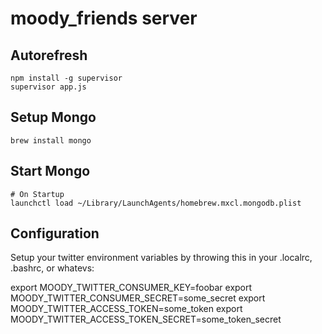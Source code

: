 moody_friends server
====================

## Autorefresh

    npm install -g supervisor
    supervisor app.js

## Setup Mongo

    brew install mongo


## Start Mongo

    # On Startup
    launchctl load ~/Library/LaunchAgents/homebrew.mxcl.mongodb.plist


## Configuration
Setup your twitter environment variables by throwing this in your .localrc, .bashrc, or whatevs:

export MOODY_TWITTER_CONSUMER_KEY=foobar
export MOODY_TWITTER_CONSUMER_SECRET=some_secret
export MOODY_TWITTER_ACCESS_TOKEN=some_token
export MOODY_TWITTER_ACCESS_TOKEN_SECRET=some_token_secret